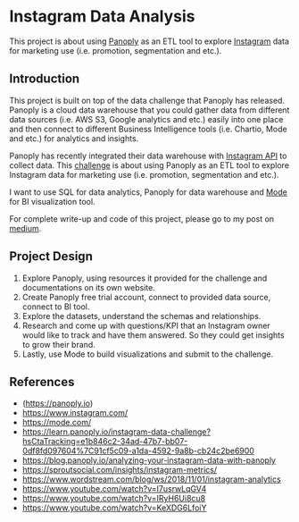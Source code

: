 # Instagram Data Analysis
This project is about using [Panoply](https://panoply.io) as an ETL tool to explore [Instagram](https://www.instagram.com/) data for marketing use (i.e. promotion, segmentation and etc.). 


## Introduction  
This project is built on top of the data challenge that Panoply has released. Panoply is a cloud data warehouse that you could gather data from different data sources (i.e. AWS S3, Google analytics and etc.) easily into one place and then connect to different Business Intelligence tools (i.e. Chartio, Mode and etc.) for analytics and insights.    

Panoply has recently integrated their data warehouse with [Instagram API](https://blog.panoply.io/instagram-on-panoply) to collect data. This [challenge](https://blog.panoply.io/instagram-data-challenge) is about using Panoply as an ETL tool to explore Instagram data for marketing use (i.e. promotion, segmentation and etc.). 

I want to use SQL for data analytics, Panoply for data warehouse and [Mode](https://mode.com/) for BI visualization tool.

For complete write-up and code of this project, please go to my post on [medium](https://towardsdatascience.com/instagram-data-analysis-ce03aa4a472a).

## Project Design
1. Explore Panoply, using resources it provided for the challenge and documentations on its own website.    
2. Create Panoply free trial account, connect to provided data source, connect to BI tool.  
3. Explore the datasets, understand the schemas and relationships.  
4. Research and come up with questions/KPI that an Instagram owner would like to track and have them answered. So they could get insights to grow their brand.  
5. Lastly, use Mode to build visualizations and submit to the challenge.  

## References
* (https://panoply.io)
* https://www.instagram.com/
* https://mode.com/
* https://learn.panoply.io/instagram-data-challenge?hsCtaTracking=e1b846c2-34ad-47b7-bb07-0df8fd097604%7C91cf5c09-a1da-4592-9a8b-cb24c2be6900
* https://blog.panoply.io/analyzing-your-instagram-data-with-panoply
* https://sproutsocial.com/insights/instagram-metrics/
* https://www.wordstream.com/blog/ws/2018/11/01/instagram-analytics
* https://www.youtube.com/watch?v=I7usrwLqGV4
* https://www.youtube.com/watch?v=IRyH6Ui8cu8
* https://www.youtube.com/watch?v=KeXDG6LfoiY
